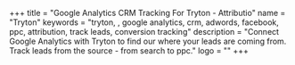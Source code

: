 +++
title = "Google Analytics CRM Tracking For Tryton - Attributio"
name = "Tryton"
keywords = "tryton, , google analytics, crm, adwords, facebook, ppc, attribution, track leads, conversion tracking"
description = "Connect Google Analytics with Tryton to find our where your leads are coming from. Track leads from the source - from search to ppc."
logo = ""
+++
